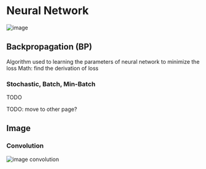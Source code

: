 # Neural Network
![image](/img/neural.png)
## Backpropagation (BP)
Algorithm used to learning the parameters of neural network to minimize the loss
Math: find the derivation of loss
### Stochastic, Batch, Min-Batch
TODO

TODO: move to other page?
## Image
### Convolution
![image convolution](/img/image_convolution.png)